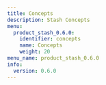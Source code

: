 ```yaml
---
title: Concepts
description: Stash Concepts
menu:
  product_stash_0.6.0:
    identifier: concepts
    name: Concepts
    weight: 20
menu_name: product_stash_0.6.0
info:
  version: 0.6.0
---
```


